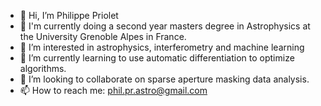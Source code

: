 - 👋 Hi, I’m Philippe Priolet
- 📖 I'm currently doing a second year masters degree in Astrophysics at the University Grenoble Alpes in France.
- 👀 I’m interested in astrophysics, interferometry and machine learning
- 🌱 I’m currently learning to use automatic differentiation to optimize algorithms.
- 💞️ I’m looking to collaborate on sparse aperture masking data analysis.
- 📫 How to reach me: phil.pr.astro@gmail.com

<!---
PhilippePrioletM/PhilippePrioletM is a ✨ special ✨ repository because its `README.md` (this file) appears on your GitHub profile.
You can click the Preview link to take a look at your changes.
--->
